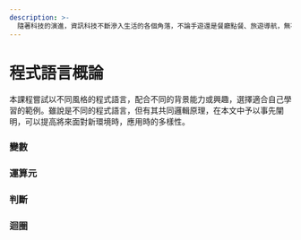 ```yaml
---
description: >-
  隨著科技的演進，資訊科技不斷滲入生活的各個角落，不論手遊還是餐廳點餐、旅遊導航，無不都受到資訊科技的影響。然而這波學習焦慮，並非要讓所有人成為開發高深的應用軟體的「程式設計」大師，更重要的在於培養個人的「運算思維」，讓做事更精確、更有效率，在面對新世界時才能有足夠能有足夠的能量與力量，去應對未知的未來世界。
---
```


# 程式語言概論

本課程嘗試以不同風格的程式語言，配合不同的背景能力或興趣，選擇適合自己學習的範例。雖說是不同的程式語言，但有其共同邏輯原理，在本文中予以事先闡明，可以提高將來面對新環境時，應用時的多樣性。

### 變數

### 運算元

### 判斷

### 迴圈





